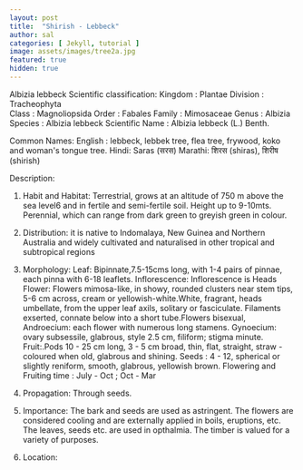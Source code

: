 ```yaml
---
layout: post
title:  "Shirish - Lebbeck"
author: sal
categories: [ Jekyll, tutorial ]
image: assets/images/tree2a.jpg
featured: true
hidden: true
---
```


Albizia lebbeck
Scientific classification: 
Kingdom : 	            Plantae 
Division :	            Tracheophyta             
Class : 		        Magnoliopsida
Order :		            Fabales
Family : 	            Mimosaceae
Genus : 	            Albizia 
Species :                         Albizia lebbeck
Scientific Name :          Albizia lebbeck (L.) Benth.

Common Names:
English : 	lebbeck, lebbek tree, flea tree, frywood, koko and woman's tongue tree.
Hindi: 		Saras (सरस)
Marathi:	शिरस (shiras), शिरीष (shirish)

Description:
1. Habit and Habitat: Terrestrial, grows at an altitude of 750 m above the sea level6 and in fertile and semi-fertile soil. Height up to 9-10mts. Perennial, which can range from dark green to greyish green in colour. 
2. Distribution: it is  native to Indomalaya, New Guinea and Northern Australia and widely cultivated and naturalised in other tropical and subtropical regions
3. Morphology:
 Leaf: Bipinnate,7.5-15cms long, with 1-4 pairs of pinnae, each pinna with 6-18 leaflets. 
Inflorescence: Inflorescence is Heads
Flower: Flowers mimosa-like, in showy, rounded clusters near stem tips, 5-6 cm across, cream or yellowish-white.White, fragrant, heads umbellate, from the upper leaf axils, solitary or fasciculate.
Filaments exserted, connate below into a short tube.Flowers bisexual,
Androecium: each flower with numerous long stamens.
Gynoecium: ovary subsessile, glabrous, style 2.5 cm, filiform; stigma minute.
Fruit:.Pods 10 - 25 cm long, 3 - 5 cm broad, thin, flat, straight, straw - coloured when old, glabrous and shining.
Seeds : 4 - 12, spherical or slightly reniform, smooth, glabrous, yellowish brown.
Flowering and Fruiting time : July - Oct ; Oct - Mar
4. Propagation: Through seeds.
5. Importance: 
The bark and seeds are used as astringent.
The flowers are considered cooling and are externally applied in boils, eruptions, etc.
The leaves, seeds etc. are used in opthalmia.
The timber is valued for a variety of purposes.

6. Location: 
